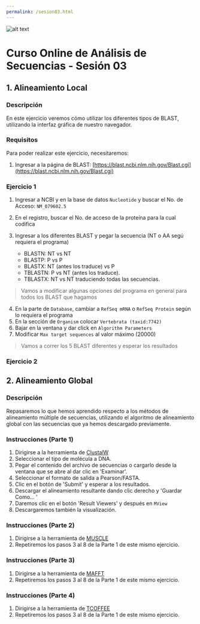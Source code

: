 ```yaml
---
permalink: /sesion03.html
---
```

![alt text](https://solariabiodata.com.mx/images/solaria_banner.png "Soluciones de Siguiente Generación")
# Curso Online de Análisis de Secuencias - Sesión 03

## 1. Alineamiento Local
### Descripción
En este ejercicio veremos cómo utilizar los diferentes tipos de BLAST, utilizando la interfaz gráfica de nuestro navegador.

### Requisitos

Para poder realizar este ejercicio, necesitaremos:
1. Ingresar a la página de BLAST: [https://blast.ncbi.nlm.nih.gov/Blast.cgi](https://blast.ncbi.nlm.nih.gov/Blast.cgi)

### Ejercicio 1

1. Ingresar a NCBI y en la base de datos  `Nucleotide` y buscar el No. de Acceso: `NM_079602.5`
2. En el registro, buscar el No. de acceso de la proteína para la cual codifica
3. Ingresar a los diferentes BLAST y pegar la secuencia (NT o AA segú requiera el programa)

    - BLASTN: NT vs NT
    - BLASTP: P vs P
    - BLASTX: NT (antes los traduce) vs P
    - TBLASTN: P vs NT (antes los traduce).
    - TBLASTX: NT vs NT traduciendo todas las secuencias.

>Vamos a modificar algunas opciones del programa en general para todos los BLAST que hagamos

4. En la parte de `Database`, cambiar a `RefSeq mRNA` o `RefSeq Protein` según lo requiera el programa
5. En la sección de `Organism` colocar `Vertebrata (taxid:7742)`
6. Bajar en la ventana y dar click en `Algorithm Parameters`
7. Modificar `Max target sequences` al valor máximo (20000)

> Vamos a correr los 5 BLAST diferentes y esperar los resultados

### Ejercicio 2

## 2. Alineamiento Global

### Descripción
Repasaremos lo que hemos aprendido respecto a los métodos de alineamiento múltiple de secuencias, utilizando el algoritmo de alineamiento global con las secuencias  que ya hemos descargado previamente.

### Instrucciones (Parte 1)
1. Dirigirse a la herramienta de [ClustalW](https://www.ebi.ac.uk/Tools/msa/clustalo/)
2. Seleccionar el tipo de molécula a DNA.
3. Pegar el contenido del archivo de secuencias o cargarlo desde la ventana que se abre al dar clic en 'Examinar'.
4. Seleccionar el formato de salida a Pearson/FASTA.
5. Clic en el botón de 'Submit' y esperar a los resultados.
6. Descargar el alineamiento resultante dando clic derecho y 'Guardar Como... '
7. Daremos clic en el botón 'Result Viewers' y después en `MView`
8. Descargaremos también la visualización.

### Instrucciones (Parte 2)
1. Dirigirse a la herramienta de [MUSCLE](https://www.ebi.ac.uk/Tools/msa/muscle/)
2. Repetiremos los pasos 3 al 8 de la Parte 1 de este mismo ejercicio.

### Instrucciones (Parte 3)
1. Dirigirse a la herramienta de [MAFFT](https://www.ebi.ac.uk/Tools/msa/mafft/)
2. Repetiremos los pasos 3 al 8 de la Parte 1 de este mismo ejercicio.

### Instrucciones (Parte 4)
1. Dirigirse a la herramienta de [TCOFFEE](https://www.ebi.ac.uk/Tools/msa/tcoffee/)
2. Repetiremos los pasos 3 al 8 de la Parte 1 de este mismo ejercicio.
